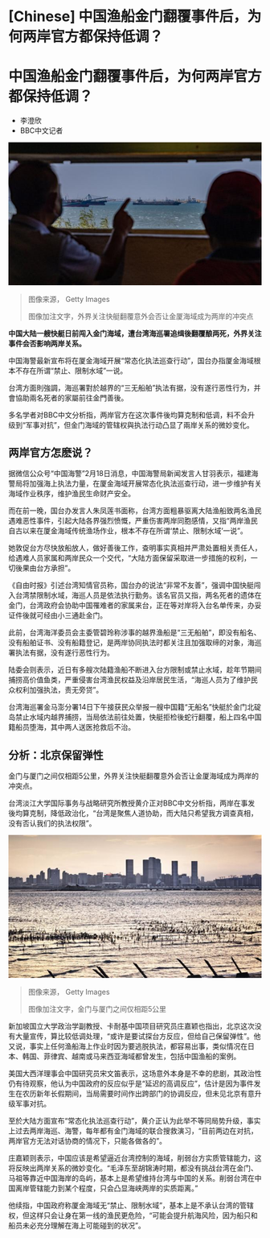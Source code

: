 # [Chinese] 中国渔船金门翻覆事件后，为何两岸官方都保持低调？

#  中国渔船金门翻覆事件后，为何两岸官方都保持低调？

  * 李澄欣 
  * BBC中文记者 


![外界关注快艇翻覆意外会否让金厦海域成为两岸的冲突点](_132678824_gettyimages-1426945106.jpg)

> 图像来源，  Getty Images
>
> 图像加注文字，外界关注快艇翻覆意外会否让金厦海域成为两岸的冲突点

**中国大陆一艘快艇日前闯入金门海域，遭台湾海巡署追缉後翻覆酿两死，外界关注事件会否影响两岸关系。**

中国海警最新宣布将在厦金海域开展“常态化执法巡查行动”，国台办指厦金海域根本不存在所谓“禁止、限制水域”一说。

台湾方面則強調，海巡署對於越界的“三无船舶”执法有据，没有遂行恶性行为，并會協助兩名死者的家屬前往金門善後。

多名学者对BBC中文分析指，两岸官方在这次事件後均算克制和低调，料不会升级到“军事对抗”，但金门海域的管辖权與执法行动凸显了兩岸关系的微妙变化。

##  两岸官方怎麽说？

据微信公众号“中国海警”2月18日消息，中国海警局新闻发言人甘羽表示，福建海警局将加强海上执法力量，在厦金海域开展常态化执法巡查行动，进一步维护有关海域作业秩序，维护渔民生命财产安全。


而在前一晚，国台办发言人朱凤莲书面称，台湾方面粗暴驱离大陆渔船致两名渔民遇难恶性事件，引起大陆各界强烈愤慨，严重伤害两岸同胞感情，又指“两岸渔民自古以来在厦金海域传统渔场作业，根本不存在所谓‘禁止、限制水域’一说”。

她敦促台方尽快放船放人，做好善後工作，查明事实真相并严肃处置相关责任人，给遇难人员家属和两岸民众一个交代，“大陆方面保留采取进一步措施的权利，一切後果由台方承担”。

《自由时报》引述台湾知情官员称，国台办的说法“非常不友善”，强调中国快艇闯入台湾禁限制水域，海巡人员是依法执行勤务。该名官员又指，两名死者的遗体在金门，台湾政府会协助中国罹难者的家属来台，正在等对岸将入台名单传来，办妥证件後就可经由小三通赴金门。

此前，台湾海洋委员会主委管碧玲称涉事的越界渔船是“三无船舶”，即没有船名、没有船舶证书、没有船籍登记，是两岸协同执法时都关注且加强取缔的对象，海巡署执法有据，没有遂行恶性行为。

陆委会则表示，近日有多艘次陆籍渔船不断进入台方限制或禁止水域，趁年节期间捕捞高价值鱼类，严重侵害台湾渔民权益及沿岸居民生活，“海巡人员为了维护民众权利加强执法，责无旁贷”。

台湾海巡署金马澎分署14日下午接获民众举报一艘中国籍“无船名”快艇於金门北碇岛禁止水域内越界捕捞，当局依法前往处置，快艇拒检後蛇行翻覆，船上四名中国籍船员堕海，其中两人送医抢救后不治。

##  分析：北京保留弹性

金门与厦门之间仅相距5公里，外界关注快艇翻覆意外会否让金厦海域成为两岸的冲突点。

台湾淡江大学国际事务与战略研究所教授黄介正对BBC中文分析指，两岸在事发後均算克制，降低政治化，“台湾是聚焦人道协助，而大陆只希望我方调查真相，没有否认我们的执法权限”。

![金门与厦门之间仅相距5公里](_132678821_gettyimages-1630674893.jpg)

> 图像来源，  Getty Images
>
> 图像加注文字，金门与厦门之间仅相距5公里

新加坡国立大学政治学副教授、卡耐基中国项目研究员庄嘉颖也指出，北京这次没有大量宣传，算比较低调处理，“或许是要试探台方反应，但给自己保留弹性”。他又说，事实上任何渔船海上作业时因为要逃脱执法，都容易出事，类似情况在日本、韩国、菲律宾、越南或马来西亚海域都曾发生，包括中国渔船的案例。

美国大西洋理事会中国研究员宋文笛表示，这场意外本身是不幸的悲剧，其政治性仍有待观察，他认为中国政府的反应似乎是“延迟的高调反应”，估计是因为事件发生在农历新年长假期间，当局需要时间作出跨部门的协调反应，但未见北京有意升级军事对抗。

至於大陆方面宣布“常态化执法巡查行动”，黄介正认为此举不等同局势升级，事实上过去两岸海巡、海警，每年都有金门海域的联合搜救演习，“目前两边在对抗，两岸官方无法对话协商的情况下，只能各做各的”。

庄嘉颖则表示，中国应该是希望逼近台湾控制的海域，削弱台方实质管辖能力，这将反映出两岸关系的微妙变化。“毛泽东至胡锦涛时期，都没有挑战台湾在金门、马祖等靠近中国海岸的岛屿，基本上是希望维持台湾与中国的关系。削弱台湾在中国离岸管辖能力到某个程度，只会凸显海峡两岸的实质距离。”

他续指，中国政府称厦金海域无“禁止、限制水域”，基本上是不承认台湾的管辖权，但这样只会让身在第一线的渔民更危险，“可能会提升航海风险，因为船只和船员未必充分理解在海上可能碰到的状况”。



